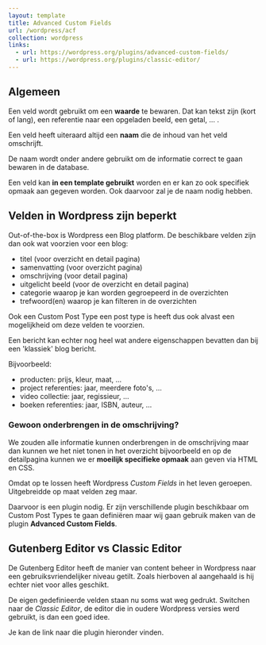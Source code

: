 ```yaml
---
layout: template
title: Advanced Custom Fields
url: /wordpress/acf
collection: wordpress
links:
  - url: https://wordpress.org/plugins/advanced-custom-fields/
  - url: https://wordpress.org/plugins/classic-editor/
---
```


## Algemeen

Een veld wordt gebruikt om een <strong>waarde</strong> te bewaren. Dat kan tekst zijn (kort of lang), een referentie naar een opgeladen beeld, een getal, ... .

Een veld heeft uiteraard altijd een <strong>naam</strong> die de inhoud van het veld omschrijft.

De naam wordt onder andere gebruikt om de informatie correct te gaan bewaren in de database.

Een veld kan <strong>in een template gebruikt</strong> worden en er kan zo ook specifiek opmaak aan gegeven worden. Ook daarvoor zal je de naam nodig hebben.

## Velden in Wordpress zijn beperkt

Out-of-the-box is Wordpress een Blog platform. De beschikbare velden zijn dan ook wat voorzien voor een blog:

* titel (voor overzicht en detail pagina)
* samenvatting (voor overzicht pagina)
* omschrijving (voor detail pagina)
* uitgelicht beeld (voor de overzicht en detail pagina)
* categorie waarop je kan worden gegroepeerd in de overzichten
* trefwoord(en) waarop je kan filteren in de overzichten

Ook een Custom Post Type een post type is heeft dus ook alvast een mogelijkheid om deze velden te voorzien.

Een bericht kan echter nog heel wat andere eigenschappen bevatten dan bij een 'klassiek' blog bericht.

Bijvoorbeeld:
* producten: prijs, kleur, maat, ...
* project referenties: jaar, meerdere foto's, ...
* video collectie: jaar, regissieur, ...
* boeken referenties: jaar, ISBN, auteur, ...

<div class="highlight">

<h3>Gewoon onderbrengen in de omschrijving?</h3>

<p>We zouden alle informatie kunnen onderbrengen in de omschrijving maar dan kunnen we het niet tonen in het overzicht bijvoorbeeld en op de detailpagina kunnen we er <strong>moeilijk specifieke opmaak</strong> aan geven via HTML en CSS.</p>
</div>

Omdat op te lossen heeft Wordpress <em>Custom Fields</em> in het leven geroepen. Uitgebreidde op maat velden zeg maar.

Daarvoor is een plugin nodig. Er zijn verschillende plugin beschikbaar om Custom Post Types te gaan definiëren maar wij gaan gebruik maken van de plugin <strong>Advanced Custom Fields</strong>.

## Gutenberg Editor vs Classic Editor

De Gutenberg Editor heeft de manier van content beheer in Wordpress naar een gebruiksvriendelijker niveau getilt. Zoals hierboven al aangehaald is hij echter niet voor alles geschikt.

De eigen gedefinieerde velden staan nu soms wat weg gedrukt. Switchen naar de <em>Classic Editor</em>, de editor die in oudere Wordpress versies werd gebruikt, is dan een goed idee. 
 
Je kan de link naar die plugin hieronder vinden.
